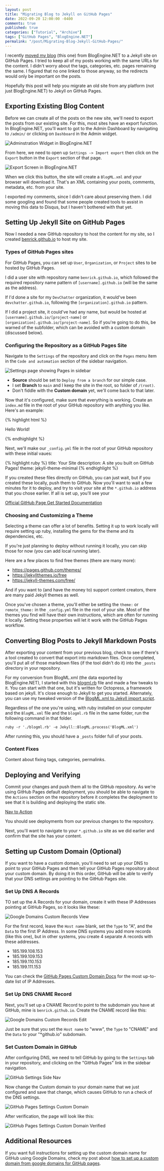 ```yaml
---
layout: post
title: "Migrating Blog to Jekyll on GitHub Pages"
date: 2022-09-20 12:00:00 -0400
comments: true
published: true
categories: ["Tutorial", "Archive"]
tags: ["GitHub Pages", "BlogEngine.NET"]
permalink: "/post/Migrating-Blog-Jekyll-GitHub-Pages/"
---
```


I recently [moved my blog](/post/Moved-My-Site-to-GitHub-Pages/) (this one) from BlogEngine.NET to a Jekyll site on GitHub Pages. I tried to keep all of my posts working with the same URLs for the content. I didn't worry about the tags, categories, etc. pages remaining the same. I figured that no one linked to those anyway, so the redirects would only be important on the posts.

Hopefully this post will help you migrate an old site from any platform (not just BlogEngine.NET) to Jekyll on GitHub Pages.

## Exporting Existing Blog Content

Before we can create all of the posts on the new site, we'll need to export the posts from our existing site. For this, most sites have an export function. In BlogEngine.NET, you'll want to got to the Admin Dashboard by navigating to `/admin/` or clicking on `Dashboard` in the Admin widget.

![Adminstration Widget in BlogEngine.NET](/images/files/2022-posts/BlogMigration/AdministrationMenu.png)

From here, we need to open up `Settings -> Import export` then click on the `Export` button in the `Export` section of that page.

![Export Screen in BlogEngine.NET](/images/files/2022-posts/BlogMigration/ImportExportScreen.png)

When we click this button, the site will create a `BlogML.xml` and your browser will download it. That's an XML containing your posts, comments, metadata, etc. from your site.

<p class="message">I exported my comments, since I didn't care about preserving them. I did some googling and found that some people created tools to assist in moving this data to Disqus, but I haven't bothered with that yet.</p>

## Setting Up Jekyll Site on GitHub Pages

Now I needed a new GitHub repository to host the content for my site, so I created [benrick.github.io](https://github.com/benrick/benrick.github.io/) to host my site.

### Types of GitHub Pages sites

For GitHub Pages, you can set up `User`, `Organization`, or `Project` sites to be hosted by GitHub Pages.

I did a user site with repository name `benrick.github.io`, which followed the required repository name pattern of `[username].github.io` (will be the same as the address).

If I'd done a site for my `DevChatter` organization, it would've been `devchatter.github.io`, following the `[organization].github.io` pattern.

If I did a project site, it could've had any name, but would be hosted at `[username].github.io/[project-name]` or `[organization].github.io/[project-name]`. So if you're going to do this, be warned of the subfolder, which can be avoided with a custom domain (discussed below).

### Configuring the Repository as a GitHub Pages Site

Navigate to the `Settings` of the repository and click on the `Pages` menu item in the `Code and automation` section of the sidebar navigation.

![Settings page showing Pages in sidebar](/images/files/2022-posts/BlogMigration/GitHubPagesSettings.png)

- **Source** should be set to `Deploy from a branch` for our simple case.
- I set **Branch** to `main` and I keep the site in the root, so folder of `/(root)`.
- Don't fiddle with the **Custom domain** yet, we'll come back to that later.

Now that it's configured, make sure that everything is working. Create an `index.md` file in the root of your GitHub repository with anything you like. Here's an example:

{% highlight html %}
<p>Hello World!</p>
{% endhighlight %}

Next, we'll make our `_config.yml` file in the root of your GitHub repository with these initial vaues:

{% highlight ruby %}
title: Your Site
description: A site you built on GitHub Pages!
theme: jekyll-theme-minimal
{% endhighlight %}

If you created these files directly on GitHub, you can just wait, but if you created these locally, push them to GitHub. Now you'll want to wait a few minutes for it to deploy, and try to visit your site at the `*.github.io` address that you chose earlier. If all is set up, you'll see your

[Official GitHub Page Get Started Documentation](https://docs.github.com/en/pages/quickstart)

### Choosing and Customizing a Theme

Selecting a theme can offer a lot of benefits. Setting it up to work locally will require setting up ruby, installing the gems for the theme and its dependencies, etc.

If you're just planning to deploy without running it locally, you can skip those for now (you can add local running later).

Here are a few places to find free themes (there are many more):

- https://pages.github.com/themes/
- https://jekyllthemes.io/free
- https://jekyll-themes.com/free/

And if you want to (and have the money to) support content creators, there are many paid Jekyll themes as well.

Once you've chosen a theme, you'll either be setting the `theme:` or `remote_theme:` in the `_config.yml` file in the root of your site. Most of the themes you find will have their own instructions, which are often for running it locally. Setting these properties will let it work with the GitHub Pages workflow.

## Converting Blog Posts to Jekyll Markdown Posts

After exporting your content from your previous blog, check to see if there's a tool created to convert that export into markdown files. Once completed, you'll put all of those markdown files (if the tool didn't do it) into the `_posts` directory in your repository.

For my conversion from BlogML.xml (the data exported by BlogEngine.NET), I started with this [blogml.rb](https://gist.github.com/eduncan911/10331596) file and made a few tweaks to it. You can start with that one, but it's written for Octopress, a framework based on jekyll. It's close enough to Jekyll to get you started. Alternately, you can use my tweaked version of the [BlogML.xml to Jekyll import script](https://gist.github.com/benrick/b378fc50abf850681cf9539940ec08aa).

Regardless of the one you're using, with ruby installed on your computer and the `BlogML.xml` file and the `blogml.rb` file in the same folder, run the following command in that folder.

``` pwsh
ruby -r './blogml.rb' -e Jekyll::BlogML.process('BlogML.xml')
```

After running this, you should have a `_posts` folder full of your posts.

### Content Fixes

Content about fixing tags, categories, permalinks.

## Deploying and Verifying

Commit your changes and push them all to the GitHub repository. As we're using GitHub Pages default deployment, you should be able to navigate to the `Actions` section on the repository before it completes the deployment to see that it is building and deploying the static site.

[Nav to Action]()

You should see deployments from our previous changes to the repository.

Next, you'll want to navigate to your `*.github.io` site as we did earlier and confirm that the site has your content.

## Setting up Custom Domain (Optional)

If you want to have a custom domain, you'll need to set up your DNS to point to your GitHub Pages and then tell your GitHub Pages repository about your custom domain. By doing it in this order, GitHub will be able to verify that your DNS settings are pointing to the GitHub Pages site.

### Set Up DNS A Records

TO set up the A Records for your domain, create it with these IP Addresses pointing at GitHub Pages, so it looks like these:

![Google Domains Custom Records View](/images/files/2022-posts/GDomainsCustomRecordsView.png)

For the first record, leave the `Host name` blank, set the `Type` to "A", and the `Data` to the first IP Address. In some DNS systems you add more records (like this one), but in other systems, you create 4 separate A records with these addresses.

- 185.199.108.153
- 185.199.109.153
- 185.199.110.153
- 185.199.111.153

You can check the [GitHub Pages Custom Domain Docs](https://docs.github.com/en/pages/configuring-a-custom-domain-for-your-github-pages-site/managing-a-custom-domain-for-your-github-pages-site#configuring-an-apex-domain) for the most up-to-date list of IP Addresses.

### Set Up DNS CNAME Record

Next, you'll set up a CNAME Record to point to the subdomain you have at GitHub, mine is `benrick.github.io`. Create the CNAME record like this:

![Google Domains Custom Records Edit](/images/files/2022-posts/GDomainsCustomRecordsEdit.png)

Just be sure that you set the `Host name` to "www", the `Type` to "CNAME" and the `Data` to your "*github.io" subdomain.

### Set Custom Domain in GitHub

After configuring DNS, we need to tell GitHub by going to the `Settings` tab in your repository, and clicking on the "GitHub Pages" link in the sidebar navigation.

![GitHub Settings Side Nav](/images/files/2022-posts/GitHubRepoSettingsNav.png)

Now change the Custom domain to your domain name that we just configured and save that change, which causes GitHub to run a check of the DNS settings.

![GitHub Pages Settings Custom Domain](/images/files/2022-posts/GitHubCustomDomainSetting.png)

After verification, the page will look like this:

![GitHub Pages Settings Custom Domain Verified](/images/files/2022-posts/GitHubCustomDomainSettingVerified.png)

## Additional Resources

If you want full instructions for setting up the custom domain name for GitHub using Google Domains, check my post about [how to set up a custom domain from google domains for GitHub pages](/post/Custom-GitHub-Pages-Domain-with-Google-Domains/).
